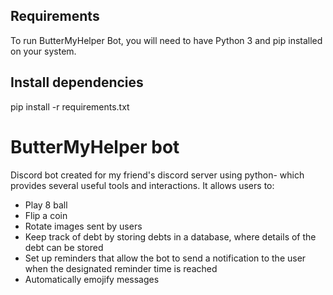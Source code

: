 ## Requirements
To run ButterMyHelper Bot, you will need to have Python 3 and pip installed on your system.

## Install dependencies
pip install -r requirements.txt

# ButterMyHelper bot
Discord bot created for my friend's discord server using python- which provides several useful tools and interactions. It allows users to: 
- Play 8 ball
- Flip a coin
- Rotate images sent by users
- Keep track of debt by storing debts in a database, where details of the debt can be stored
- Set up reminders that allow the bot to send a notification to the user when the designated reminder time is reached
- Automatically emojify messages
